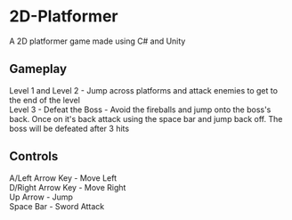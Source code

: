 # 2D-Platformer
A 2D platformer game made using C# and Unity

## Gameplay
Level 1 and Level 2 - Jump across platforms and attack enemies to get to the end of the level<br/>
Level 3 - Defeat the Boss - Avoid the fireballs and jump onto the boss's back. Once on it's back attack using the space bar and jump back off. The boss will be defeated after 3 hits

## Controls
A/Left Arrow Key - Move Left<br/>
D/Right Arrow Key - Move Right<br/>
Up Arrow - Jump<br/>
Space Bar - Sword Attack
